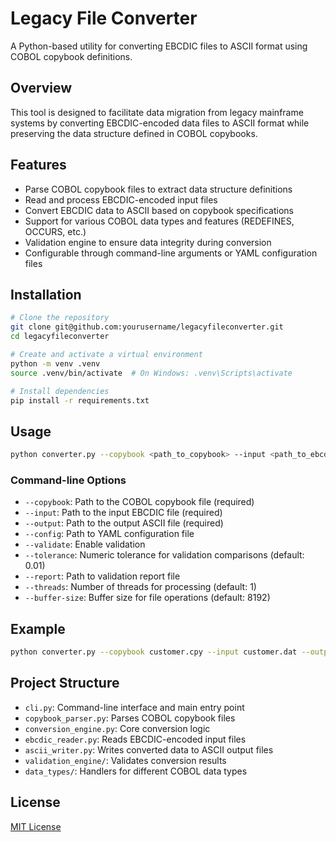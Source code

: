 # Legacy File Converter

A Python-based utility for converting EBCDIC files to ASCII format using COBOL copybook definitions.

## Overview

This tool is designed to facilitate data migration from legacy mainframe systems by converting EBCDIC-encoded data files to ASCII format while preserving the data structure defined in COBOL copybooks.

## Features

- Parse COBOL copybook files to extract data structure definitions
- Read and process EBCDIC-encoded input files
- Convert EBCDIC data to ASCII based on copybook specifications
- Support for various COBOL data types and features (REDEFINES, OCCURS, etc.)
- Validation engine to ensure data integrity during conversion
- Configurable through command-line arguments or YAML configuration files

## Installation

```bash
# Clone the repository
git clone git@github.com:yourusername/legacyfileconverter.git
cd legacyfileconverter

# Create and activate a virtual environment
python -m venv .venv
source .venv/bin/activate  # On Windows: .venv\Scripts\activate

# Install dependencies
pip install -r requirements.txt
```

## Usage

```bash
python converter.py --copybook <path_to_copybook> --input <path_to_ebcdic_file> --output <path_to_output_file> [options]
```

### Command-line Options

- `--copybook`: Path to the COBOL copybook file (required)
- `--input`: Path to the input EBCDIC file (required)
- `--output`: Path to the output ASCII file (required)
- `--config`: Path to YAML configuration file
- `--validate`: Enable validation
- `--tolerance`: Numeric tolerance for validation comparisons (default: 0.01)
- `--report`: Path to validation report file
- `--threads`: Number of threads for processing (default: 1)
- `--buffer-size`: Buffer size for file operations (default: 8192)

## Example

```bash
python converter.py --copybook customer.cpy --input customer.dat --output customer.ascii --validate
```

## Project Structure

- `cli.py`: Command-line interface and main entry point
- `copybook_parser.py`: Parses COBOL copybook files
- `conversion_engine.py`: Core conversion logic
- `ebcdic_reader.py`: Reads EBCDIC-encoded input files
- `ascii_writer.py`: Writes converted data to ASCII output files
- `validation_engine/`: Validates conversion results
- `data_types/`: Handlers for different COBOL data types

## License

[MIT License](LICENSE)
